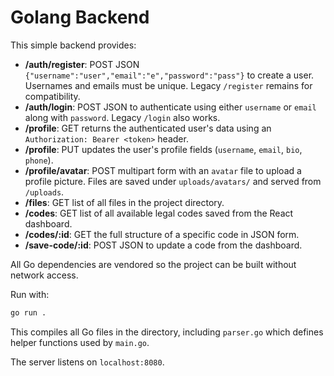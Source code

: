 # Golang Backend

This simple backend provides:

- **/auth/register**: POST JSON `{"username":"user","email":"e","password":"pass"}` to create a user.  Usernames and emails must be unique. Legacy `/register` remains for compatibility.
- **/auth/login**: POST JSON to authenticate using either `username` or `email` along with `password`. Legacy `/login` also works.
- **/profile**: GET returns the authenticated user's data using an `Authorization: Bearer <token>` header.
- **/profile**: PUT updates the user's profile fields (`username`, `email`, `bio`, `phone`).
- **/profile/avatar**: POST multipart form with an `avatar` file to upload a profile picture. Files are saved under `uploads/avatars/` and served from `/uploads`.
- **/files**: GET list of all files in the project directory.
- **/codes**: GET list of all available legal codes saved from the React dashboard.
- **/codes/:id**: GET the full structure of a specific code in JSON form.
- **/save-code/:id**: POST JSON to update a code from the dashboard.

All Go dependencies are vendored so the project can be built without network access.

Run with:

```bash
go run .
```

This compiles all Go files in the directory, including `parser.go` which
defines helper functions used by `main.go`.

The server listens on `localhost:8080`.
